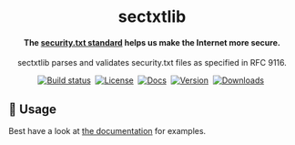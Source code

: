 <div align="center">
	<h1>sectxtlib</h1>
	<h4 align="center">
		The <a href="https://securitytxt.org/">security.txt standard</a> helps us make the Internet more secure.
	</h4>
	<p>sectxtlib parses and validates security.txt files as specified in RFC 9116.</p>
</div>

<p align="center">
	<a href="https://github.com/eikendev/sectxt/actions"><img alt="Build status" src="https://img.shields.io/github/actions/workflow/status/eikendev/sectxt/main.yml?branch=main"/></a>&nbsp;
	<a href="https://github.com/eikendev/sectxt/blob/master/LICENSE"><img alt="License" src="https://img.shields.io/github/license/eikendev/sectxt"/></a>&nbsp;
	<a href="https://docs.rs/sectxtlib/latest/sectxtlib/"><img alt="Docs" src="https://img.shields.io/docsrs/sectxtlib"/></a>&nbsp;
	<a href="https://crates.io/crates/sectxtlib"><img alt="Version" src="https://img.shields.io/crates/v/sectxtlib"/></a>&nbsp;
	<a href="https://crates.io/crates/sectxtlib"><img alt="Downloads" src="https://img.shields.io/crates/d/sectxtlib"/></a>&nbsp;
</p>

## 📄&nbsp;Usage

Best have a look at [the documentation](https://docs.rs/sectxtlib/latest/sectxtlib/) for examples.
